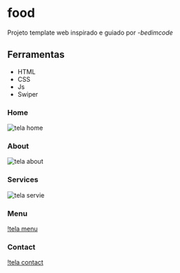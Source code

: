 # food

Projeto template web inspirado e guiado por *-bedimcode* 

## Ferramentas
- HTML
- CSS
- Js
- Swiper

### Home
![tela home](https://uploaddeimagens.com.br/images/004/181/124/original/telaRestaurant.jpg?1669583342)

### About
![tela about](https://uploaddeimagens.com.br/images/004/181/126/original/TelaRestaurantAbout.jpg?1669583514)

### Services
![tela servie](https://uploaddeimagens.com.br/images/004/181/127/original/telaRestaurantService.jpg?1669583615)

### Menu
[!tela menu](https://uploaddeimagens.com.br/images/004/181/130/original/telaRestaurantMenu.jpg?1669583731)

### Contact
[!tela contact](https://uploaddeimagens.com.br/images/004/181/131/original/telaRestaurantContact.jpg?1669583779)
